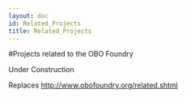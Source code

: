 ```yaml
---
layout: doc
id: Related_Projects
title: Related_Projects
---
```


#Projects related to the OBO Foundry

Under Construction

Replaces http://www.obofoundry.org/related.shtml

